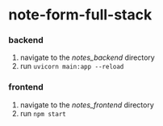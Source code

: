 # note-form-full-stack
### backend
1. navigate to the *notes_backend* directory
2. run `uvicorn main:app --reload`

### frontend
1. navigate to the *notes_frontend* directory
2. run `npm start`
